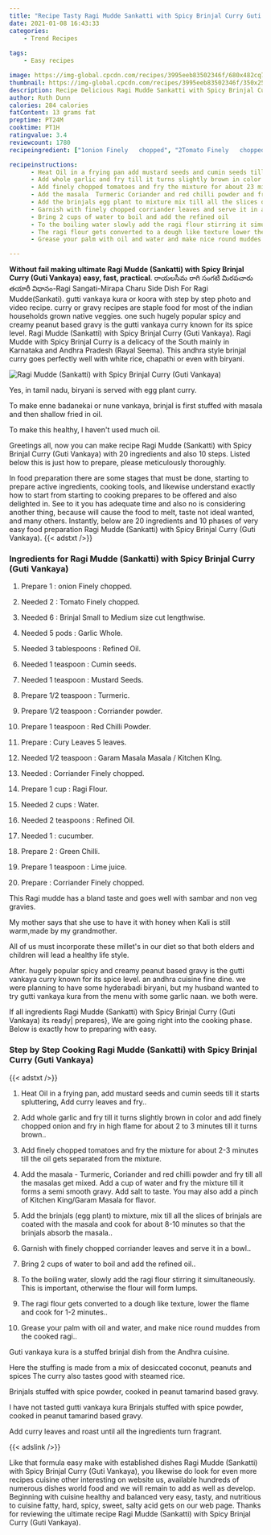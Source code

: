 ```yaml
---
title: "Recipe Tasty Ragi Mudde Sankatti with Spicy Brinjal Curry Guti Vankaya"
date: 2021-01-08 16:43:33
categories:
    - Trend Recipes
    
tags:
    - Easy recipes

image: https://img-global.cpcdn.com/recipes/3995eeb83502346f/680x482cq70/ragi-mudde-sankatti-with-spicy-brinjal-curry-guti-vankaya-recipe-main-photo.jpg
thumbnail: https://img-global.cpcdn.com/recipes/3995eeb83502346f/350x250cq70/ragi-mudde-sankatti-with-spicy-brinjal-curry-guti-vankaya-recipe-main-photo.jpg
description: Recipe Delicious Ragi Mudde Sankatti with Spicy Brinjal Curry Guti Vankaya with 20 ingredients and 10 stages of easy cooking.
author: Ruth Dunn
calories: 284 calories
fatContent: 13 grams fat
preptime: PT24M
cooktime: PT1H
ratingvalue: 3.4
reviewcount: 1780
recipeingredient: ["1onion Finely   chopped", "2Tomato Finely   chopped", "6Brinjal Small   to   Medium size      cut lengthwise", "5 podsGarlic Whole", "3 tablespoonsRefined   Oil", "1 teaspoonCumin seeds", "1 teaspoonMustard Seeds", "1/2 teaspoonTurmeric", "1/2 teaspoonCorriander powder", "1 teaspoonRed Chilli Powder", "Cury   Leaves 5 leaves", "1/2 teaspoonGaram Masala Masala  Kitchen   KIng", "Corriander Finely   chopped", "1 cupRagi Flour", "2 cupsWater", "2 teaspoonsRefined   Oil", "1cucumber", "2Green Chilli", "1 teaspoonLime juice", "Corriander Finely   chopped"]

recipeinstructions: 
      - Heat Oil in a frying pan add mustard seeds and cumin seeds till it starts spluttering Add curry leaves and fry 
      - Add whole garlic and fry till it turns slightly brown in color and add finely chopped onion and fry in high flame for about 2 to 3 minutes till it turns brown 
      - Add finely chopped tomatoes and fry the mixture for about 23 minutes till the oil gets separated from the mixture 
      - Add the masala  Turmeric Coriander and red chilli powder and fry till all the masalas get mixed Add a cup of water and fry the mixture till it forms a semi smooth gravy Add salt to taste You may also add a pinch of Kitchen KingGaram Masala for flavor 
      - Add the brinjals egg plant to mixture mix till all the slices of brinjals are coated with the masala and cook for about 810 minutes so that the brinjals absorb the masala 
      - Garnish with finely chopped corriander leaves and serve it in a bowl 
      - Bring 2 cups of water to boil and add the refined oil 
      - To the boiling water slowly add the ragi flour stirring it simultaneously This is important otherwise the flour will form lumps 
      - The ragi flour gets converted to a dough like texture lower the flame and cook for 12 minutes 
      - Grease your palm with oil and water and make nice round muddes from the cooked ragi

---
```




**Without fail making ultimate Ragi Mudde (Sankatti) with Spicy Brinjal Curry (Guti Vankaya) easy, fast, practical**. రాయలసీమ రాగి సంగటి మిరపచారు తయారీ విధానం-Ragi Sangati-Mirapa Charu Side Dish For Ragi Mudde(Sankati). gutti vankaya kura or koora with step by step photo and video recipe. curry or gravy recipes are staple food for most of the indian households grown native veggies. one such hugely popular spicy and creamy peanut based gravy is the gutti vankaya curry known for its spice level. Ragi Mudde (Sankatti) with Spicy Brinjal Curry (Guti Vankaya). Ragi Mudde with Spicy Brinjal Curry is a delicacy of the South mainly in Karnataka and Andhra Pradesh (Rayal Seema). This andhra style brinjal curry goes perfectly well with white rice, chapathi or even with biryani.


![Ragi Mudde (Sankatti) with Spicy Brinjal Curry (Guti Vankaya)](https://img-global.cpcdn.com/recipes/3995eeb83502346f/680x482cq70/ragi-mudde-sankatti-with-spicy-brinjal-curry-guti-vankaya-recipe-main-photo.jpg "Ragi Mudde (Sankatti) with Spicy Brinjal Curry (Guti Vankaya)")



Yes, in tamil nadu, biryani is served with egg plant curry.

To make enne badanekai or nune vankaya, brinjal is first stuffed with masala and then shallow fried in oil.

To make this healthy, I haven&#39;t used much oil.


Greetings all, now you can make recipe Ragi Mudde (Sankatti) with Spicy Brinjal Curry (Guti Vankaya) with 20 ingredients and also 10 steps. Listed below this is just how to prepare, please meticulously thoroughly.

In food preparation there are some stages that must be done, starting to prepare active ingredients, cooking tools, and likewise understand exactly how to start from starting to cooking prepares to be offered and also delighted in. See to it you has adequate time and also no is considering another thing, because will cause the food to melt, taste not ideal wanted, and many others. Instantly, below are 20 ingredients and 10 phases of very easy food preparation Ragi Mudde (Sankatti) with Spicy Brinjal Curry (Guti Vankaya).
{{< adstxt />}}

### Ingredients for Ragi Mudde (Sankatti) with Spicy Brinjal Curry (Guti Vankaya)


1. Prepare 1 : onion Finely   chopped.

1. Needed 2 : Tomato Finely   chopped.

1. Needed 6 : Brinjal Small   to   Medium size      cut lengthwise.

1. Needed 5 pods : Garlic Whole.

1. Needed 3 tablespoons : Refined   Oil.

1. Needed 1 teaspoon : Cumin seeds.

1. Needed 1 teaspoon : Mustard Seeds.

1. Prepare 1/2 teaspoon : Turmeric.

1. Prepare 1/2 teaspoon : Corriander powder.

1. Prepare 1 teaspoon : Red Chilli Powder.

1. Prepare  : Cury   Leaves 5 leaves.

1. Needed 1/2 teaspoon : Garam Masala Masala / Kitchen   KIng.

1. Needed  : Corriander Finely   chopped.

1. Prepare 1 cup : Ragi Flour.

1. Needed 2 cups : Water.

1. Needed 2 teaspoons : Refined   Oil.

1. Needed 1 : cucumber.

1. Prepare 2 : Green Chilli.

1. Prepare 1 teaspoon : Lime juice.

1. Prepare  : Corriander Finely   chopped.


This Ragi mudde has a bland taste and goes well with sambar and non veg gravies.

My mother says that she use to have it with honey when Kali is still warm,made by my grandmother.

All of us must incorporate these millet&#39;s in our diet so that both elders and children will lead a healthy life style.

After. hugely popular spicy and creamy peanut based gravy is the gutti vankaya curry known for its spice level. an andhra cuisine fine dine. we were planning to have some hyderabadi biryani, but my husband wanted to try gutti vankaya kura from the menu with some garlic naan. we both were.


If all ingredients Ragi Mudde (Sankatti) with Spicy Brinjal Curry (Guti Vankaya) its ready| prepares}, We are going right into the cooking phase. Below is exactly how to preparing with easy.

### Step by Step Cooking Ragi Mudde (Sankatti) with Spicy Brinjal Curry (Guti Vankaya)

{{< adstxt />}}


1. Heat Oil in a frying pan, add mustard seeds and cumin seeds till it starts spluttering, Add curry leaves and fry..



1. Add whole garlic and fry till it turns slightly brown in color and add finely chopped onion and fry in high flame for about 2 to 3 minutes till it turns brown..



1. Add finely chopped tomatoes and fry the mixture for about 2-3 minutes till the oil gets separated from the mixture.



1. Add the masala - Turmeric, Coriander and red chilli powder and fry till all the masalas get mixed. Add a cup of water and fry the mixture till it forms a semi smooth gravy. Add salt to taste. You may also add a pinch of Kitchen King/Garam Masala for flavor.



1. Add the brinjals (egg plant) to mixture, mix till all the slices of brinjals are coated with the masala and cook for about 8-10 minutes so that the brinjals absorb the masala..



1. Garnish with finely chopped corriander leaves and serve it in a bowl..



1. Bring 2 cups of water to boil and add the refined oil..



1. To the boiling water, slowly add the ragi flour stirring it simultaneously. This is important, otherwise the flour will form lumps.



1. The ragi flour gets converted to a dough like texture, lower the flame and cook for 1-2 minutes..



1. Grease your palm with oil and water, and make nice round muddes from the cooked ragi..




Guti vankaya kura is a stuffed brinjal dish from the Andhra cuisine.

Here the stuffing is made from a mix of desiccated coconut, peanuts and spices The curry also tastes good with steamed rice.

Brinjals stuffed with spice powder, cooked in peanut tamarind based gravy.

I have not tasted gutti vankaya kura Brinjals stuffed with spice powder, cooked in peanut tamarind based gravy.

Add curry leaves and roast until all the ingredients turn fragrant.


{{< adslink />}}

Like that formula easy make with established dishes Ragi Mudde (Sankatti) with Spicy Brinjal Curry (Guti Vankaya), you likewise do look for even more recipes cuisine other interesting on website us, available hundreds of numerous dishes world food and we will remain to add as well as develop. Beginning with cuisine healthy and balanced very easy, tasty, and nutritious to cuisine fatty, hard, spicy, sweet, salty acid gets on our web page. Thanks for reviewing the ultimate recipe Ragi Mudde (Sankatti) with Spicy Brinjal Curry (Guti Vankaya).

